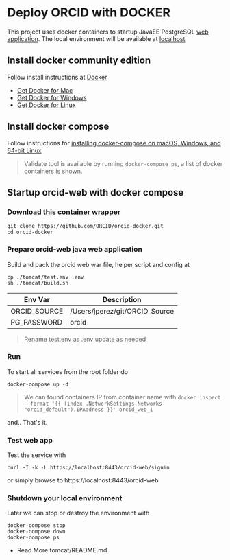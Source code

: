 # Deploy ORCID with DOCKER

This project uses docker containers to startup JavaEE PostgreSQL [web application](https://qa.orcid.org/). The local environment will be available at [localhost](https://localhost:8443/)

## Install docker community edition

Follow install instructions at [Docker](https://docs.docker.com/install/)

* [Get Docker for Mac](https://download.docker.com/mac/stable/Docker.dmg)
* [Get Docker for Windows](https://download.docker.com/win/stable/Docker%20for%20Windows%20Installer.exe)
* [Get Docker for Linux](https://download.docker.com/linux/static/stable/aarch64/docker-18.03.1-ce.tgz)

## Install docker compose 

Follow instructions for [installing docker-compose on macOS, Windows, and 64-bit Linux ](https://docs.docker.com/compose/install/)

> Validate tool is available by running `docker-compose ps`, a list of docker containers is shown.

## Startup orcid-web with docker compose

### Download this container wrapper

    git clone https://github.com/ORCID/orcid-docker.git
    cd orcid-docker

### Prepare orcid-web java web application

Build and pack the orcid web war file, helper script and config at

    cp ./tomcat/test.env .env
    sh ./tomcat/build.sh

|   Env Var     |       Description              |
|---------------|--------------------------------|
| ORCID_SOURCE  | /Users/jperez/git/ORCID_Source |
| PG_PASSWORD   | orcid                          |

> Rename test.env as .env update as needed

### Run

To start all services from the root folder do

    docker-compose up -d

> We can found containers IP from container name with `docker inspect --format '{{ (index .NetworkSettings.Networks "orcid_default").IPAddress }}' orcid_web_1`

and.. That's it.

### Test web app

Test the service with

    curl -I -k -L https://localhost:8443/orcid-web/signin

or simply browse to https://localhost:8443/orcid-web

### Shutdown your local environment

Later we can stop or destroy the environment with

    docker-compose stop
    docker-compose down
    docker-compose ps

* Read More tomcat/README.md
